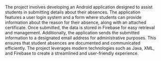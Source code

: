 The project involves developing an Android application designed to assist 
students in submitting details about their absences. The application features a user 
login system and a form where students can provide information about the reason for 
their absence, along with an attached certificate. Once submitted, the data is stored in 
Firebase for easy retrieval and management. Additionally, the application sends the 
submitted information to a designated email address for administrative purposes. This 
ensures that student absences are documented and communicated efficiently. The 
project leverages modern technologies such as Java, XML, and Firebase to create a 
streamlined and user-friendly experience.
